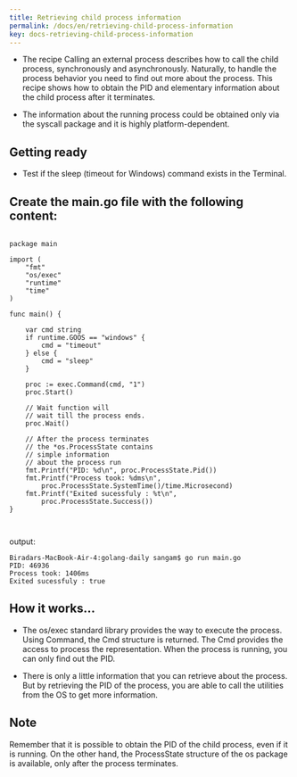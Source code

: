 ```yaml
---
title: Retrieving child process information
permalink: /docs/en/retrieving-child-process-information
key: docs-retrieving-child-process-information
---
```


- The recipe Calling an external process describes how to call the child process, synchronously and asynchronously. Naturally, to handle the process behavior you need to find out more about the process.  This recipe shows how to obtain the PID and elementary information about the child process after it terminates.

- The information about the running process could be obtained only via the syscall package and it is highly platform-dependent.

## Getting ready

- Test if the sleep (timeout for Windows) command exists in the Terminal.

## Create the main.go file with the following content:
```

package main

import (
	"fmt"
	"os/exec"
	"runtime"
	"time"
)

func main() {

	var cmd string
	if runtime.GOOS == "windows" {
		cmd = "timeout"
	} else {
		cmd = "sleep"
	}

	proc := exec.Command(cmd, "1")
	proc.Start()

	// Wait function will
	// wait till the process ends.
	proc.Wait()

	// After the process terminates
	// the *os.ProcessState contains
	// simple information
	// about the process run
	fmt.Printf("PID: %d\n", proc.ProcessState.Pid())
	fmt.Printf("Process took: %dms\n",
		proc.ProcessState.SystemTime()/time.Microsecond)
	fmt.Printf("Exited sucessfuly : %t\n",
		proc.ProcessState.Success())
}



```

output:
```
Biradars-MacBook-Air-4:golang-daily sangam$ go run main.go
PID: 46936
Process took: 1406ms
Exited sucessfuly : true

```
## How it works…

- The os/exec standard library provides the way to execute the process. Using Command, the Cmd structure is returned. The Cmd provides the access to process the representation. When the process is running, you can only find out the PID.

- There is only a little information that you can retrieve about the process. But by retrieving the PID of the process, you are able to call the utilities from the OS to get more information.


## Note

Remember that it is possible to obtain the PID of the child process, even if it is running. On the other hand, the ProcessState structure of the os package is available, only after the process terminates.



